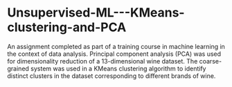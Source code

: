 # Unsupervised-ML---KMeans-clustering-and-PCA
An assignment completed as part of a training course in machine learning in the context of data analysis. Principal component analysis (PCA) was used for dimensionality reduction of a 13-dimensional wine dataset. The coarse-grained system was used in a KMeans clustering algorithm to identify distinct clusters in the dataset corresponding to different brands of wine.
